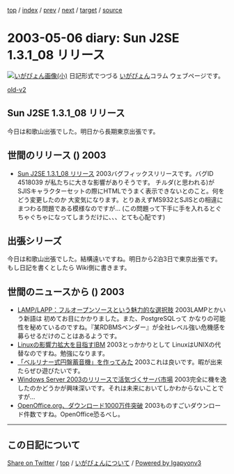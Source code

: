 [top](../index.html) 
 / [index](index.html) 
 / [prev](ig030430.html) 
 / [next](ig030510.html) 
 / [target](https://igapyon.github.io/diary/2003/ig030506.html) 
 / [source](https://github.com/igapyon/diary/blob/master/2003/ig030506.src.md) 

2003-05-06 diary: Sun J2SE 1.3.1_08 リリース
=====================================================================================================
[![いがぴょん画像(小)](https://igapyon.github.io/diary/images/iga200306s.jpg "いがぴょん")](https://igapyon.github.io/diary/memo/memoigapyon.html) 日記形式でつづる [いがぴょん](https://igapyon.github.io/diary/memo/memoigapyon.html)コラム ウェブページです。

[old-v2](ig030506-orig.html)

## Sun J2SE 1.3.1_08 リリース

今日は和歌山出張でした。明日から長期東京出張です。




 
## 世間のリリース () 2003

* [Sun J2SE 1.3.1_08 リリース](http://java.sun.com/j2se/1.3/)  2003バグフィックスリリースです。バグID 4518039 が私たちに大きな影響がありそうです。 チルダ(と思われる)がSJISキャラクターセットの際にHTMLでうまく表示できないとのこと。何をどう変更したのか 大変気になります。とりあえずMS932とSJISとの相違にまつわる問題である模様なのですが… (この問題って下手に手を入れるとぐちゃぐちゃになってしまうだけに、、、とても心配です)

## 出張シリーズ

今日は和歌山出張でした。結構遠いですね。明日から2泊3日で東京出張です。もし日記を書くとしたら Wiki側に書きます。

## 世間のニュースから () 2003

* [LAMP/LAPP：フルオープンソースという魅力的な選択肢](http://japan.cnet.com/news/watch/story/0,2000047973,20053965,00.htm)  2003LAMPとかいう新語は 初めてお目にかかりました。また、PostgreSQLって かなりの可能性を秘めているのですね。『某RDBMSベンダー』が全社レベル強い危機感を募らせるだけのことはあるようです。
* [Linuxの影響力拡大を目指すIBM](http://www.zdnet.co.jp/enterprise/0305/01/epn16.html)  2003とっかかりとして LinuxはUNIXの代替なのですね。勉強になります。
* [「ベルリナー式円盤蓄音機」を作ってみた](http://www.zdnet.co.jp/news/0305/01/cjad_kobayashi.html)  2003これは良いです。暇が出来たらぜひ遊びたいです。
* [Windows Server 2003のリリースで活気づくサーバ市場](http://www.zdnet.co.jp/enterprise/0305/01/epn02.html)  2003完全に機を逸したのかどうかが興味深いです。それは未来においてしかわからないことですが…
* [OpenOffice.org、ダウンロード1000万件突破](http://www.zdnet.co.jp/news/0305/04/nebt_01.html)  2003ものすごいダウンロード件数ですね。OpenOffice恐るべし。


----------------------------------------------------------------------------------------------------

## この日記について

[Share on Twitter](https://twitter.com/intent/tweet?hashtags=igapyon%2Cdiary%2C%E3%81%84%E3%81%8C%E3%81%B4%E3%82%87%E3%82%93&text=Sun+J2SE+1.3.1_08+%E3%83%AA%E3%83%AA%E3%83%BC%E3%82%B9&url=https%3A%2F%2Figapyon.github.io%2Fdiary%2F2003%2Fig030506.html) / [top](../index.html) / [いがぴょんについて](https://igapyon.github.io/diary/memo/memoigapyon.html) / [Powered by Igapyonv3](https://github.com/igapyon/igapyonv3)
